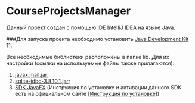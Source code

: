# CourseProjectsManager

Данный проект создан с помощью IDE IntelliJ IDEA на языке Java.

###Для запуска проекта необходимо установить [Java Development Kit 11](https://www.oracle.com/ru/java/technologies/javase/jdk11-archive-downloads.html). 

Все необходимые библиотеки расположены в папке lib. Для их настройки  (ссылки на используемые файлы также прилагаются):
1) [javax.mail.jar](https://github.com/javaee/javamail/releases);
2) [sqlite-jdbc-3.8.10.1.jar](https://jar-download.com/artifacts/org.xerial/sqlite-jdbc/3.8.10.1/source-code);
3) [SDK JavaFX](https://openjfx.io/) (Инструкция по установке и активации данного SDK есть на официальном сайте [[Инструкция по установке]](https://www.jetbrains.com/help/idea/javafx.html))